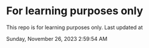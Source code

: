 # For learning purposes only
This repo is for learning purposes only.
Last updated at

Sunday, November 26, 2023 2:59:54 AM

